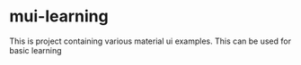 # mui-learning
This is project containing various material ui examples. This can be used for basic learning
